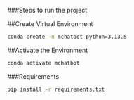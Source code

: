 ###Steps to run the project


##Create Virtual Environment

```bash
conda create -n mchatbot python=3.13.5
```

##Activate the Environment

```bash
conda activate mchatbot
```

###Requirements

```bash
pip install -r requirements.txt
```

